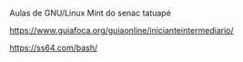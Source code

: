 Aulas de GNU/Linux Mint do senac tatuapé

https://www.guiafoca.org/guiaonline/inicianteintermediario/

https://ss64.com/bash/
